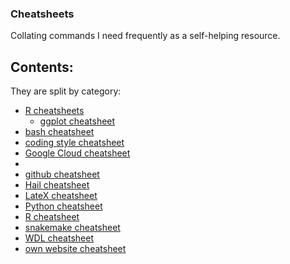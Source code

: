 ### Cheatsheets

Collating commands I need frequently as a self-helping resource.

## Contents:

They are split by category:

* [R cheatsheets](R)
  * [ggplot cheatsheet](R/cheatsheet_ggplot.md) 
* [bash cheatsheet](cheatsheet_bash.md)
* [coding style cheatsheet](cheatsheet_coding_best_practices.md)
* [Google Cloud cheatsheet](cheatsheet_gcp.md)
* 
* [github cheatsheet](cheatsheet_github.md) 
* [Hail cheatsheet](cheatsheet_hail.md) 
* [LateX cheatsheet](cheatsheet_latex.md) 
* [Python cheatsheet](cheatsheet_python.md) 
* [R cheatsheet](cheatsheet_R.md) 
* [snakemake cheatsheet](cheatsheet_snakemake.md) 
* [WDL cheatsheet](cheatsheet_wdl.md) 
* [own website cheatsheet](cheatsheet_website.md) 

